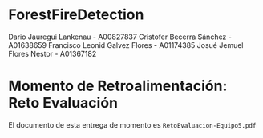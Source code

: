 # ForestFireDetection
Dario Jauregui Lankenau - A00827837 
Cristofer Becerra Sánchez - A01638659 
Francisco Leonid Galvez Flores - A01174385
Josué Jemuel Flores Nestor - A01367182

# Momento de Retroalimentación: Reto Evaluación
El documento de esta entrega de momento es `RetoEvaluacion-Equipo5.pdf`
